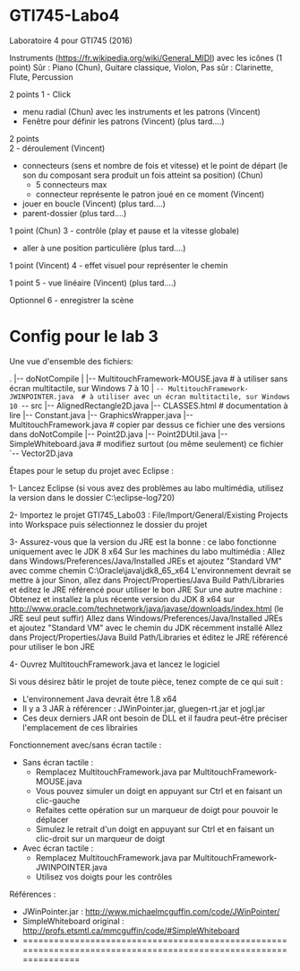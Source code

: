# GTI745-Labo4
Laboratoire 4 pour GTI745 (2016)


Instruments (https://fr.wikipedia.org/wiki/General_MIDI)
avec les icônes (1 point)
Sûr : Piano (Chun), Guitare classique, Violon,
Pas sûr : Clarinette, Flute, Percussion

2 points
1 - Click
  - menu radial (Chun) avec les instruments et les patrons (Vincent)
  - Fenêtre pour définir les patrons (Vincent) (plus tard....)

2 points  
2 - déroulement (Vincent)
  - connecteurs (sens et nombre de fois et vitesse) et le point de départ (le son du composant sera produit un fois atteint sa position) (Chun)
    - 5 connecteurs max
    - connecteur représente le patron joué en ce moment (Vincent)
  - jouer en boucle (Vincent) (plus tard....)
  - parent-dossier (plus tard....)

1 point (Chun)
3 - contrôle (play et pause et la vitesse globale)
  - aller à une position particulière (plus tard....)

1 point (Vincent)
4 - effet visuel pour représenter le chemin

1 point
5 - vue linéaire (Vincent) (plus tard....)

Optionnel
6 - enregistrer la scène

Config pour le lab 3
=================================================================================================================
Une vue d'ensemble des fichiers:

.
|-- doNotCompile
|   |-- MultitouchFramework-MOUSE.java        # à utiliser sans écran multitactile, sur Windows 7 à 10
|   `-- MultitouchFramework-JWINPOINTER.java  # à utiliser avec un écran multitactile, sur Windows 10
`-- src
    |-- AlignedRectangle2D.java
    |-- CLASSES.html             # documentation à lire
    |-- Constant.java
    |-- GraphicsWrapper.java
    |-- MultitouchFramework.java # copier par dessus ce fichier une des versions dans doNotCompile
    |-- Point2D.java
    |-- Point2DUtil.java
    |-- SimpleWhiteboard.java    # modifiez surtout (ou même seulement) ce fichier
    `-- Vector2D.java


Étapes pour le setup du projet avec Eclipse :

1- Lancez Eclipse (si vous avez des problèmes au labo multimédia, utilisez la version dans le dossier C:\eclipse-log720)

2- Importez le projet GTI745_Labo03 : File/Import/General/Existing Projects into Workspace puis sélectionnez le dossier du projet

3- Assurez-vous que la version du JRE est la bonne : ce labo fonctionne uniquement avec le JDK 8 x64
	Sur les machines du labo multimédia :
		Allez dans Windows/Preferences/Java/Installed JREs et ajoutez "Standard VM" avec comme chemin C:\Oracle\java\jdk8_65_x64
		L'environnement devrait se mettre à jour
			Sinon, allez dans Project/Properties/Java Build Path/Libraries et éditez le JRE référencé pour utiliser le bon JRE
	Sur une autre machine :
		Obtenez et installez la plus récente version du JDK 8 x64 sur http://www.oracle.com/technetwork/java/javase/downloads/index.html (le JRE seul peut suffir)
		Allez dans Windows/Preferences/Java/Installed JREs et ajoutez "Standard VM" avec le chemin du JDK récemment installé
		Allez dans Project/Properties/Java Build Path/Libraries et éditez le JRE référencé pour utiliser le bon JRE

4- Ouvrez MultitouchFramework.java et lancez le logiciel


Si vous désirez bâtir le projet de toute pièce, tenez compte de ce qui suit :
- L'environnement Java devrait être 1.8 x64
- Il y a 3 JAR à référencer : JWinPointer.jar, gluegen-rt.jar et jogl.jar
- Ces deux derniers JAR ont besoin de DLL et il faudra peut-être préciser l'emplacement de ces librairies


Fonctionnement avec/sans écran tactile :
- Sans écran tactile :
	- Remplacez MultitouchFramework.java par MultitouchFramework-MOUSE.java
	- Vous pouvez simuler un doigt en appuyant sur Ctrl et en faisant un clic-gauche
	- Refaites cette opération sur un marqueur de doigt pour pouvoir le déplacer
	- Simulez le retrait d'un doigt en appuyant sur Ctrl et en faisant un clic-droit sur un marqueur de doigt
- Avec écran tactile :
	- Remplacez MultitouchFramework.java par MultitouchFramework-JWINPOINTER.java
	- Utilisez vos doigts pour les contrôles


Références :
- JWinPointer.jar : http://www.michaelmcguffin.com/code/JWinPointer/
- SimpleWhiteboard original : http://profs.etsmtl.ca/mmcguffin/code/#SimpleWhiteboard
- =================================================================================================================
